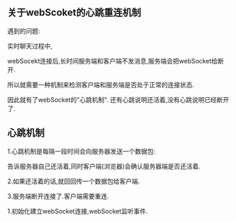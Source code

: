 ## 关于webScoket的心跳重连机制

遇到的问题:

实时聊天过程中,

webSocekt连接后,长时间服务端和客户端不发消息,服务端会把webSocket给断开.

所以就需要一种机制来检测客户端和服务端是否处于正常的连接状态.

因此就有了webSocket的"心跳机制". 还有心跳说明还活着,没有心跳说明已经断开了.

## 心跳机制

1.心跳机制是每隔一段时间会向服务器发送一个数据包:

告诉服务器自己还活着,同时客户端(浏览器)会确认服务器端是否还活着.

2.如果还活着的话,就回回传一个数据包给客户端.

3.服务端断开连接了.客户端需要重连.

1.初始化建立webSocket连接,webSocket监听事件.

```

```







